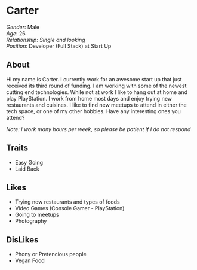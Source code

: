 Carter
======
  
*Gender*: Male  
*Age*: 26  
*Relationship*: *Single and looking*  
*Position*: Developer (Full Stack) at Start Up  

About
------
Hi my name is Carter. I currently work for an awesome start up that just received its third round of funding. I am working with some of the newest cutting end technologies. While not at work I like to hang out at home and play PlayStation. I work from home most days and enjoy trying new restaurants and cuisines. I like to find new meetups to attend in either the tech space, or one of my other hobbies. Have any interesting ones you attend?  

*Note: I work many hours per week, so please be patient if I do not respond*  
 
Traits
------  
+ Easy Going
+ Laid Back
  
Likes
------
+ Trying new restaurants and types of foods
+ Video Games (Console Gamer - PlayStation)
+ Going to meetups
+ Photography
  
DisLikes
---------
+ Phony or Pretencious people
+ Vegan Food
